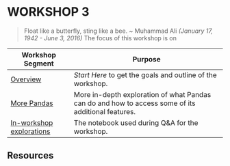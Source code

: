 # WORKSHOP 3
> Float like a butterfly, sting like a bee. ~ Muhammad Ali _(January 17, 1942 - June 3, 2016)_
The focus of this workshop is on


| Workshop Segment | Purpose |
|------------------|---------|
| [Overview](ws03a_overview.ipynb) |  _Start Here_ to get the goals and outline of the workshop. |
| [More Pandas](ws03b_more_pandas.ipynb) | More in-depth exploration of what Pandas can do and how to access some of its additional features. |
| [In-workshop explorations](ws03_in_workshop_explorations.ipynb) | The notebook used during Q&A for the workshop. |

## Resources

